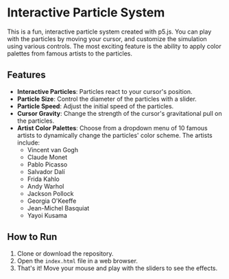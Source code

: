 # Interactive Particle System

This is a fun, interactive particle system created with p5.js. You can play with the particles by moving your cursor, and customize the simulation using various controls. The most exciting feature is the ability to apply color palettes from famous artists to the particles.

## Features

- **Interactive Particles**: Particles react to your cursor's position.
- **Particle Size**: Control the diameter of the particles with a slider.
- **Particle Speed**: Adjust the initial speed of the particles.
- **Cursor Gravity**: Change the strength of the cursor's gravitational pull on the particles.
- **Artist Color Palettes**: Choose from a dropdown menu of 10 famous artists to dynamically change the particles' color scheme. The artists include:
    - Vincent van Gogh
    - Claude Monet
    - Pablo Picasso
    - Salvador Dalí
    - Frida Kahlo
    - Andy Warhol
    - Jackson Pollock
    - Georgia O'Keeffe
    - Jean-Michel Basquiat
    - Yayoi Kusama

## How to Run

1.  Clone or download the repository.
2.  Open the `index.html` file in a web browser.
3.  That's it! Move your mouse and play with the sliders to see the effects.
